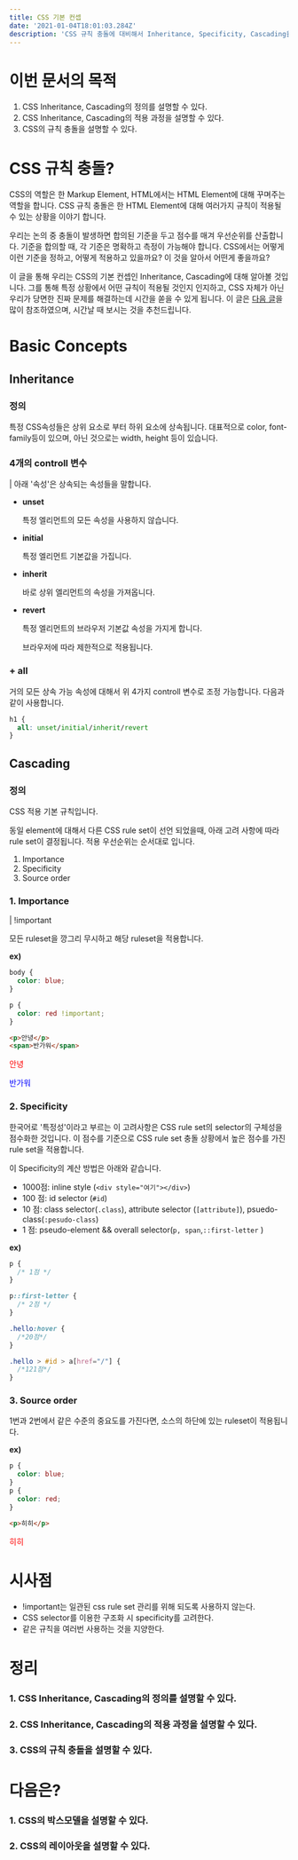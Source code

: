 ```yaml
---
title: CSS 기본 컨셉
date: '2021-01-04T18:01:03.284Z'
description: 'CSS 규칙 충돌에 대비해서 Inheritance, Specificity, Cascading을 알아봅니다.'
---
```


# 이번 문서의 목적
1. CSS Inheritance, Cascading의 정의를 설명할 수 있다.
1. CSS Inheritance, Cascading의 적용 과정을 설명할 수 있다.
1. CSS의 규칙 충돌을 설명할 수 있다.

# CSS 규칙 충돌?
CSS의 역할은 한 Markup Element, HTML에서는 HTML Element에 대해 꾸며주는 역할을 합니다. CSS 규칙 충돌은 한 HTML Element에 대해 여러가지 규칙이 적용될 수 있는 상황을 이야기 합니다.

우리는 논의 중 충돌이 발생하면 합의된 기준을 두고 점수를 매겨 우선순위를 산출합니다. 기준을 합의할 때, 각 기준은 명확하고 측정이 가능해야 합니다. CSS에서는 어떻게 이런 기준을 정하고, 어떻게 적용하고 있을까요? 이 것을 알아서 어떤게 좋을까요?

이 글을 통해 우리는 CSS의 기본 컨셉인 Inheritance, Cascading에 대해 알아볼 것입니다. 그를 통해 특정 상황에서 어떤 규칙이 적용될 것인지 인지하고, CSS 자체가 아닌 우리가 당면한 진짜 문제를 해결하는데 시간을 쏟을 수 있게 됩니다. 이 글은 [다음 글](https://developer.mozilla.org/en-US/docs/Learn/CSS/Building_blocks/Cascade_and_inheritance)을 많이 참조하였으며, 시간날 때 보시는 것을 추천드립니다.

# Basic Concepts
## Inheritance
### 정의
특정 CSS속성들은 상위 요소로 부터 하위 요소에 상속됩니다. 대표적으로 color, font-family등이 있으며, 아닌 것으로는 width, height 등이 있습니다.

### 4개의 controll 변수
| 아래 '속성'은 상속되는 속성들을 말합니다.

- **unset**

  특정 엘리먼트의 모든 속성을 사용하지 않습니다.

- **initial**

  특정 엘리먼트 기본값을 가집니다.

- **inherit**

  바로 상위 엘리먼트의 속성을 가져옵니다.

- **revert**

  특정 엘리먼트의 브라우저 기본값 속성을 가지게 합니다.

  브라우저에 따라 제한적으로 적용됩니다.

### + all
거의 모든 상속 가능 속성에 대해서 위 4가지 controll 변수로 조정 가능합니다. 다음과 같이 사용합니다.
```CSS
h1 {
  all: unset/initial/inherit/revert
}
```

## Cascading
### 정의
CSS 적용 기본 규칙입니다. 

동일 element에 대해서 다른 CSS rule set이 선언 되었을때, 아래 고려 사항에 따라 rule set이 결정됩니다. 적용 우선순위는 순서대로 입니다.

1. Importance 
2. Specificity 
3. Source order

### 1. Importance
| !important

모든 ruleset을 깡그리 무시하고 해당 ruleset을 적용합니다.

**ex)**
``` CSS
body {
  color: blue;
}

p {
  color: red !important;
}
```
```HTML
<p>안녕</p>
<span>반가워</span>
```

<p style="color: red;">안녕</p>
<span style="color: blue;">반가워</span>

### 2. Specificity
 한국어로 '특정성'이라고 부르는 이 고려사항은 CSS rule set의 selector의 구체성을 점수화한 것입니다. 이 점수를 기준으로 CSS rule set 충돌 상황에서 높은 점수를 가진 rule set을 적용합니다.

이 Specificity의 계산 방법은 아래와 같습니다.
- 1000점: inline style (`<div style="여기"></div>`)
- 100 점: id selector (`#id`)
- 10  점: class selector(`.class`), attribute selector (`[attribute]`), psuedo-class(`:pesudo-class`)
- 1   점: pseudo-element && overall selector(`p, span`,`::first-letter` )

**ex)**

```css
p {
  /* 1점 */
}

p::first-letter {
  /* 2점 */
}

.hello:hover {
  /*20점*/
}

.hello > #id > a[href="/"] {
  /*121점*/
}
```


### 3. Source order
1번과 2번에서 같은 수준의 중요도를 가진다면, 소스의 하단에 있는 ruleset이 적용됩니다.

**ex)**
```CSS
p {
  color: blue;
}
p {
  color: red;
}
```
```HTML
<p>히히</p>
```
<p style="color: red;">히히</p>


# 시사점
- !important는 일관된 css rule set 관리를 위해 되도록 사용하지 않는다.
- CSS selector를 이용한 구조화 시 specificity를 고려한다.
- 같은 규칙을 여러번 사용하는 것을 지양한다.

# 정리
### 1. CSS Inheritance, Cascading의 정의를 설명할 수 있다.
### 2. CSS Inheritance, Cascading의 적용 과정을 설명할 수 있다.
### 3. CSS의 규칙 충돌을 설명할 수 있다.

# 다음은?
### 1. CSS의 박스모델을 설명할 수 있다.
### 2. CSS의 레이아웃을 설명할 수 있다.